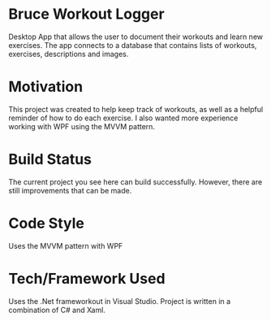 # Bruce Workout Logger

Desktop App that allows the user to document their workouts and learn new exercises. The app connects to a database that contains lists of workouts, exercises, descriptions and images.

# Motivation

This project was created to help keep track of workouts, as well as a helpful reminder of how to do each exercise. I also wanted more experience working with WPF using the MVVM pattern.

# Build Status

The current project you see here can build successfully. However, there are still improvements that can be made.

# Code Style

Uses the MVVM pattern with WPF

# Tech/Framework Used

Uses the .Net frameworkout in Visual Studio.  Project is written in a combination of C# and Xaml.
